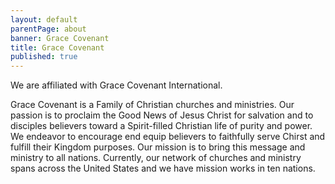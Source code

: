 ```yaml
---
layout: default
parentPage: about
banner: Grace Covenant
title: Grace Covenant
published: true
---
```


We are affiliated with Grace Covenant International.

Grace Covenant is a Family of Christian churches and ministries. Our passion is to proclaim the Good News of Jesus Christ for salvation and to disciples believers toward a Spirit-filled Christian life of purity and power.  We endeavor to encourage end equip believers to faithfully serve Chirst and fulfill their Kingdom purposes.  Our mission is to bring this message and ministry to all nations.  Currently, our network of churches and ministry spans across the United States and we have mission works in ten nations.
